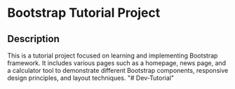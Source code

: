 
# Bootstrap Tutorial Project

## Description
This is a tutorial project focused on learning and implementing Bootstrap framework. It includes various pages such as a homepage, news page, and a calculator tool to demonstrate different Bootstrap components, responsive design principles, and layout techniques.
"# Dev-Tutorial" 
